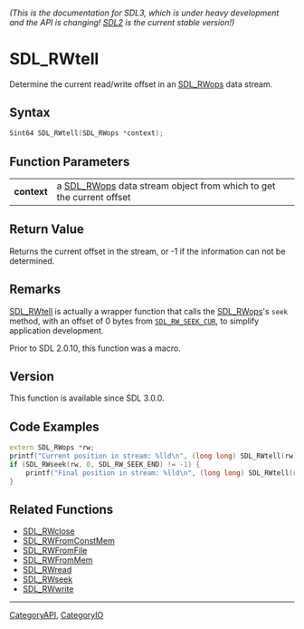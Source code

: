 ###### (This is the documentation for SDL3, which is under heavy development and the API is changing! [SDL2](https://wiki.libsdl.org/SDL2/) is the current stable version!)
# SDL_RWtell

Determine the current read/write offset in an [SDL_RWops](SDL_RWops) data stream.

## Syntax

```c
Sint64 SDL_RWtell(SDL_RWops *context);

```

## Function Parameters

|                 |                                                                                  |
| --------------- | -------------------------------------------------------------------------------- |
| **context**     | a [SDL_RWops](SDL_RWops) data stream object from which to get the current offset |

## Return Value

Returns the current offset in the stream, or -1 if the information can not
be determined.

## Remarks

[SDL_RWtell](SDL_RWtell) is actually a wrapper function that calls the
[SDL_RWops](SDL_RWops)'s `seek` method, with an offset of 0 bytes from
[`SDL_RW_SEEK_CUR`](SDL_RW_SEEK_CUR), to simplify application development.

Prior to SDL 2.0.10, this function was a macro.

## Version

This function is available since SDL 3.0.0.

## Code Examples

```c++
extern SDL_RWops *rw;
printf("Current position in stream: %lld\n", (long long) SDL_RWtell(rw));
if (SDL_RWseek(rw, 0, SDL_RW_SEEK_END) != -1) {
    printf("Final position in stream: %lld\n", (long long) SDL_RWtell(rw));
}
```

## Related Functions

* [SDL_RWclose](SDL_RWclose)
* [SDL_RWFromConstMem](SDL_RWFromConstMem)
* [SDL_RWFromFile](SDL_RWFromFile)
* [SDL_RWFromMem](SDL_RWFromMem)
* [SDL_RWread](SDL_RWread)
* [SDL_RWseek](SDL_RWseek)
* [SDL_RWwrite](SDL_RWwrite)

----
[CategoryAPI](CategoryAPI), [CategoryIO](CategoryIO)


